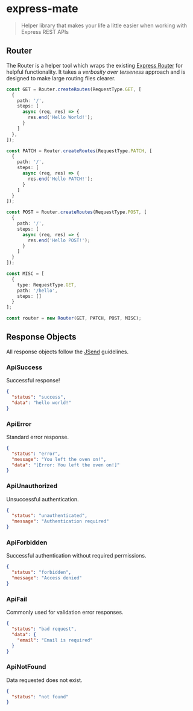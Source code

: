 # express-mate

> Helper library that makes your life a little easier when working with Express REST APIs

## Router

The Router is a helper tool which wraps the existing [Express Router](https://expressjs.com/en/4x/api.html#router) for helpful functionality. It takes a *verbosity over terseness* approach and is designed to make large routing files clearer.

```typescript
const GET = Router.createRoutes(RequestType.GET, [
  {
    path: '/',
    steps: [
      async (req, res) => {
        res.end('Hello World!');
      }
    ]
  },
]);

const PATCH = Router.createRoutes(RequestType.PATCH, [
  {
    path: '/',
    steps: [
      async (req, res) => {
        res.end('Hello PATCH!');
      }
    ]
  }
]);

const POST = Router.createRoutes(RequestType.POST, [
  {
    path: '/',
    steps: [
      async (req, res) => {
        res.end('Hello POST!');
      }
    ]
  }
]);

const MISC = [
  {
    type: RequestType.GET,
    path: '/hello',
    steps: []
  }
];

const router = new Router(GET, PATCH, POST, MISC);
```

## Response Objects

All response objects follow the [JSend](https://labs.omniti.com/labs/jsend) guidelines.

### ApiSuccess

Successful response!

```json
{
  "status": "success",
  "data": "hello world!"
}
```

### ApiError

Standard error response.

```json
{
  "status": "error",
  "message": "You left the oven on!",
  "data": "[Error: You left the oven on!]"
}
```

### ApiUnauthorized

Unsuccessful authentication.

```json
{
  "status": "unauthenticated",
  "message": "Authentication required"
}
```

### ApiForbidden

Successful authentication without required permissions.

```json
{
  "status": "forbidden",
  "message": "Access denied"
}
```

### ApiFail

Commonly used for validation error responses.

```json
{
  "status": "bad request",
  "data": {
    "email": "Email is required"
  }
}
```

### ApiNotFound

Data requested does not exist.

```json
{
  "status": "not found"
}
```
